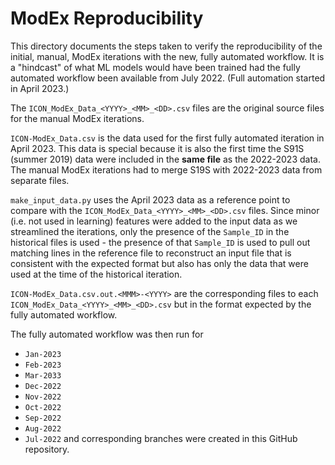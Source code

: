# ModEx Reproducibility

This directory documents the steps taken to
verify the reproducibility of the initial,
manual, ModEx iterations with the new,
fully automated workflow. It is a "hindcast"
of what ML models would have been trained
had the fully automated workflow been
available from July 2022. (Full automation
started in April 2023.)

The `ICON_ModEx_Data_<YYYY>_<MM>_<DD>.csv`
files are the original source files for the
manual ModEx iterations.

`ICON-ModEx_Data.csv` is the data used for
the first fully automated iteration in April 2023.
This data is special because it is also the
first time the S91S (summer 2019) data were
included in the **same file** as the 2022-2023
data.  The manual ModEx iterations had to merge
S19S with 2022-2023 data from separate files.

`make_input_data.py` uses the April 2023 data
as a reference point to compare with the
`ICON_ModEx_Data_<YYYY>_<MM>_<DD>.csv` files.
Since minor (i.e. not used in learning) features
were added to the input data as we streamlined
the iterations, only the presence of the `Sample_ID`
in the historical files is used - the presence of
that `Sample_ID` is used to pull out matching lines in
the reference file to reconstruct an input file
that is consistent with the expected format but
also has only the data that were used at the time
of the historical iteration.

`ICON-ModEx_Data.csv.out.<MMM>-<YYYY>` are the
corresponding files to each `ICON_ModEx_Data_<YYYY>_<MM>_<DD>.csv`
but in the format expected by the fully automated
workflow.

The fully automated workflow was then run for
+ `Jan-2023`
+ `Feb-2023`
+ `Mar-2033`
+ `Dec-2022`
+ `Nov-2022`
+ `Oct-2022`
+ `Sep-2022`
+ `Aug-2022`
+ `Jul-2022`
and corresponding branches were created in
this GitHub repository.
